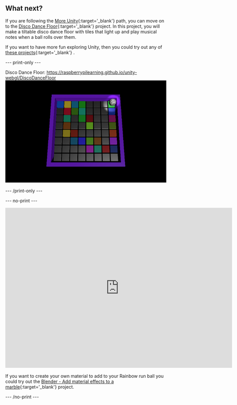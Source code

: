 ## What next?

If you are following the [More Unity](https://projects.raspberrypi.org/en/raspberrypi/more-unity){:target='_blank'} path, you can move on to the [Disco Dance Floor](https://projects.raspberrypi.org/en/projects/disco-dance-floor){:target='_blank'} project. In this project, you will make a tiltable disco dance floor with tiles that light up and play musical notes when a ball rolls over them.

If you want to have more fun exploring Unity, then you could try out any of [these projects](https://projects.raspberrypi.org/en/projects?software%5B%5D=unity){:target='_blank'} .

--- print-only ---

Disco Dance Floor: https://raspberrypilearning.github.io/unity-webgl/DiscoDanceFloor
![An image of the finished Disco Dance Floor project showing coloured tiles and a ball with mirror ball material. The floor is tilted at an angle.](images/disco-dance-floor.png)

--- /print-only ---

--- no-print ---
<iframe allowtransparency="true" width="710" height="500" src="https://raspberrypilearning.github.io/unity-webgl/DiscoDanceFloor" scrolling="no" frameborder="0"></iframe>

If you want to create your own material to add to your Rainbow run ball you could try out the [Blender - Add material effects to a marble](https://projects.raspberrypi.org/en/projects/blender-marble){:target='_blank'} project. 

--- /no-print ---